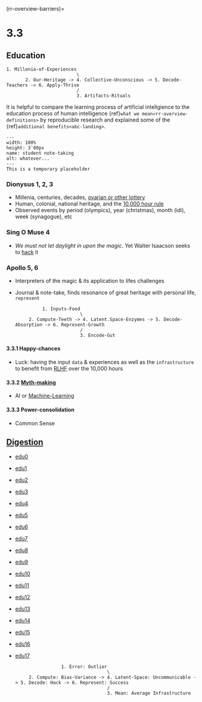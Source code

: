 (rr-overview-barriers)=
# 3.3

## Education

    1. Millenia-of-Experiences
                              \
           2. Our-Heritage -> 4. Collective-Unconscious -> 5. Decode-Teachers -> 6. Apply-Thrive
                              /
                              3. Artifacts-Rituals 

It is helpful to compare the learning process of artificial intellgience to the education process of human intelligence {ref}`what we mean<rr-overview-definitions>` by reproducible research and explained some of the {ref}`additional benefits<abc-landing>`.


```{figure} https://encrypted-tbn0.gstatic.com/images?q=tbn:ANd9GcQEnQS7DcP7Eksp7Vj4R1tBykz3mcnQrKUr5g&s
---
width: 100%
height: 3`00px
name: student note-taking
alt: whatever...
---
This is a temporary placeholder
```

### Dionysus 1, 2, 3
- Millenia, centuries, decades, [ovarian or other lottery](https://en.wikipedia.org/wiki/Outliers_(book)#Background)
- Human, colonial, national heritage, and the [10,000 hour rule](https://www.sparknotes.com/lit/outliers/summary/)
- Observed events by period (olympics), year (christmas), month (idi), week (synagogue), etc

### Sing O Muse 4
- _We must not let daylight in upon the magic_. Yet Walter Isaacson seeks to [hack](https://en.wikipedia.org/wiki/The_Innovators_(book)) it

### Apollo 5, 6
- Interpreters of the magic & its application to lifes challenges
- Journal & note-take, finds resonance of great heritage with personal life, `represent`

                1. Inputs-Food
                              \
           2. Compute-Teeth -> 4. Latent.Space-Enzymes -> 5. Decode-Absorption -> 6. Represent-Growth
                              /
                              3. Encode-Gut

#### 3.3.1 Happy-chances
- Luck: having the input `data` & experiences as well as the `infrastructure` to benefit from [RLHF](https://en.wikipedia.org/wiki/Reinforcement_learning_from_human_feedback`) over the 10,000 hours

#### 3.3.2 [Myth-making](https://www.youtube.com/watch?v=TYAKHLrr51w)
- AI or [Machine-Learning](https://www.youtube.com/watch?v=SVdTF4_QrTM)

#### 3.3.3 Power-consolidation
- Common Sense


## [Digestion](https://www.gutenberg.org/cache/epub/52319/pg52319-images.html)
- [edu0](education/intro.ipynb)
- [edu1](education/edu1.ipynb)
- [edu2](education/edu2.ipynb)
- [edu3](education/edu3.ipynb)
- [edu4](education/edu4.ipynb)
- [edu5](education/edu5.ipynb)
- [edu6](education/edu6.ipynb)
- [edu7](education/edu7.ipynb)
- [edu8](education/edu8.ipynb)
- [edu9](education/edu9.ipynb)
- [edu10](education/edu10.ipynb)
- [edu11](education/edu11.ipynb)
- [edu12](education/edu12.ipynb)
- [edu13](education/edu13.ipynb)
- [edu14](education/edu14.ipynb)
- [edu15](education/edu15.ipynb)
- [edu16](education/edu16.ipynb)
- [edu17](education/edu17.ipynb)


                       1. Error: Outlier
                                        \
           2. Compute: Bias-Variance -> 4. Latent-Space: Uncommunicable -> 5. Decode: Hack -> 6. Represent: Success
                                        /
                                        3. Mean: Average Infrastructure